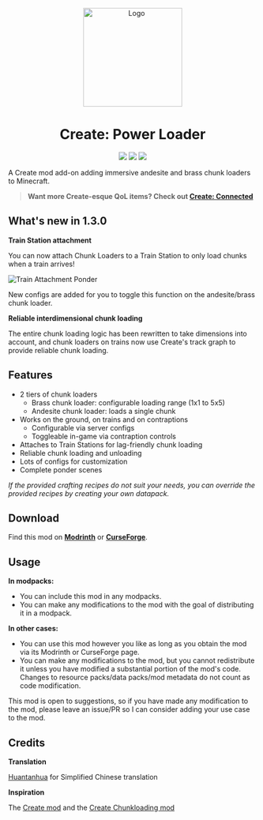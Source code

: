 <p align="center"><img src="https://raw.githubusercontent.com/hlysine/create_power_loader/main/src/main/resources/create_power_loader_icon.png" alt="Logo" width="200"></p>

<h1 align="center">Create: Power Loader</h1>

<p align="center">
    <a href="https://www.curseforge.com/minecraft/mc-mods/create-power-loader/files"><img src="https://cf.way2muchnoise.eu/versions/936020_all.svg"></a>
    <a href="https://modrinth.com/mod/create-power-loader/"><img src="https://img.shields.io/modrinth/dt/wPQ6GgFE?style=flat&label=Modrinth"></a>
    <a href="https://www.curseforge.com/minecraft/mc-mods/create-power-loader"><img src="https://img.shields.io/curseforge/dt/936020?style=flat&label=CurseForge"></a>
</p>

A Create mod add-on adding immersive andesite and brass chunk loaders to Minecraft.

> **Want more Create-esque QoL items? Check out [Create: Connected](https://modrinth.com/mod/create-connected)**

## What's new in 1.3.0

**Train Station attachment**

You can now attach Chunk Loaders to a Train Station to only load chunks when a train arrives!

![Train Attachment Ponder](https://cdn.modrinth.com/data/wPQ6GgFE/images/0cdf2fecd6253f267cf32103e51a062b78ffaace.png)

New configs are added for you to toggle this function on the andesite/brass chunk loader.

**Reliable interdimensional chunk loading**

The entire chunk loading logic has been rewritten to take dimensions into account, and chunk loaders on trains now use
Create's track graph to provide reliable chunk loading.

## Features

- 2 tiers of chunk loaders
    - Brass chunk loader: configurable loading range (1x1 to 5x5)
    - Andesite chunk loader: loads a single chunk
- Works on the ground, on trains and on contraptions
    - Configurable via server configs
    - Toggleable in-game via contraption controls
- Attaches to Train Stations for lag-friendly chunk loading
- Reliable chunk loading and unloading
- Lots of configs for customization
- Complete ponder scenes

*If the provided crafting recipes do not suit your needs, you can override the provided recipes by creating your own
datapack.*

## Download

Find this mod on [**Modrinth**](https://modrinth.com/mod/create-power-loader) or
[**CurseForge**](https://legacy.curseforge.com/minecraft/mc-mods/create-power-loader).

## Usage

**In modpacks:**

- You can include this mod in any modpacks.
- You can make any modifications to the mod with the goal of distributing it in a modpack.

**In other cases:**

- You can use this mod however you like as long as you obtain the mod via its Modrinth or CurseForge page.
- You can make any modifications to the mod, but you cannot redistribute it unless you have modified a substantial
  portion of the mod's code. Changes to resource packs/data packs/mod metadata do not count as code modification.

This mod is open to suggestions, so if you have made any modification to the mod, please leave an issue/PR so I can
consider adding your use case to the mod.

## Credits

**Translation**

[Huantanhua](https://github.com/Huantanhua) for Simplified Chinese translation

**Inspiration**

The [Create mod](https://github.com/Creators-of-Create/Create) and
the [Create Chunkloading mod](https://github.com/embeddedt/CreateChunkloading)